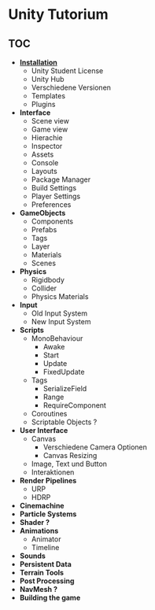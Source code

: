 # Unity Tutorium

## TOC

* [**Installation**](https://github.com/AtmoGD/UnityTut/blob/main/Installation.md)
    * Unity Student License
    * Unity Hub
    * Verschiedene Versionen
    * Templates
    * Plugins
* **Interface**
    * Scene view
    * Game view
    * Hierachie
    * Inspector
    * Assets
    * Console
    * Layouts
    * Package Manager
    * Build Settings
    * Player Settings
    * Preferences
* **GameObjects**
    * Components
    * Prefabs
    * Tags
    * Layer
    * Materials
    * Scenes
* **Physics**
    * Rigidbody
    * Collider
    * Physics Materials
* **Input**
    * Old Input System
    * New Input System
* **Scripts**
    * MonoBehaviour
        * Awake
        * Start
        * Update
        * FixedUpdate
    * Tags
        * SerializeField
        * Range
        * RequireComponent
    * Coroutines
    * Scriptable Objects ?
* **User Interface**
    * Canvas
        * Verschiedene Camera Optionen
        * Canvas Resizing
    * Image, Text und Button
    * Interaktionen
* **Render Pipelines**
    * URP
    * HDRP
* **Cinemachine**
* **Particle Systems**
* **Shader ?**
* **Animations**
    * Animator
    * Timeline
* **Sounds**
* **Persistent Data**
* **Terrain Tools**
* **Post Processing**
* **NavMesh ?**
* **Building the game**

